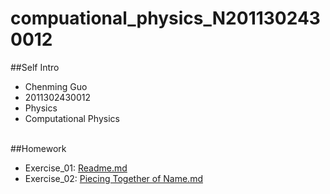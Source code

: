 # compuational_physics_N2011302430012

##Self Intro
* Chenming Guo<br>
* 2011302430012
* Physics
* Computational Physics
<br/><br/>

##Homework
* Exercise_01: [Readme.md](https://github.com/gcmcpwork/compuational_physics_N2011302430012/blob/master/README.md)
* Exercise_02: [Piecing Together of Name.md](https://github.com/gcmcpwork/compuational_physics_N2011302430012/blob/master/Piecing%20Together%20of%20Name.md)
